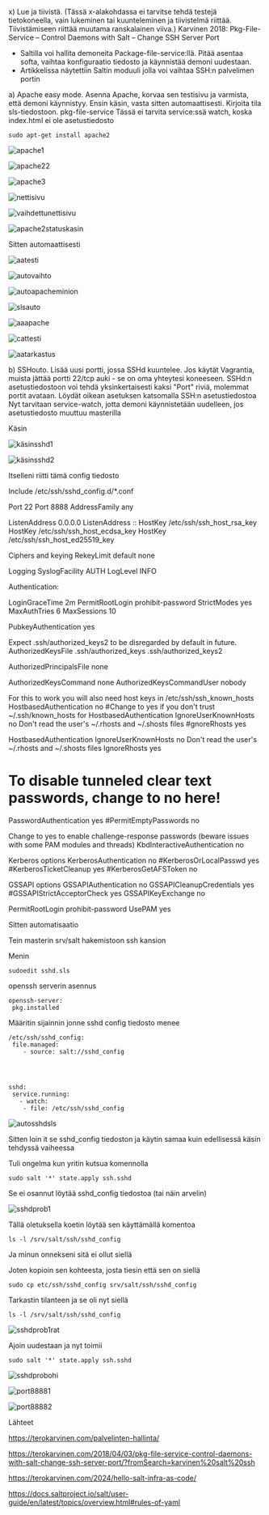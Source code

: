 x) Lue ja tiivistä. (Tässä x-alakohdassa ei tarvitse tehdä testejä tietokoneella, vain lukeminen tai kuunteleminen ja tiivistelmä riittää. Tiivistämiseen riittää muutama ranskalainen viiva.)
Karvinen 2018: Pkg-File-Service – Control Daemons with Salt – Change SSH Server Port
- Saltilla voi hallita demoneita Package-file-service:llä. Pitää asentaa softa, vaihtaa konfiguraatio tiedosto ja käynnistää demoni uudestaan.
- Artikkelissa näytettiin Saltin moduuli jolla voi vaihtaa SSH:n palvelimen portin

  

a) Apache easy mode. Asenna Apache, korvaa sen testisivu ja varmista, että demoni käynnistyy.
Ensin käsin, vasta sitten automaattisesti.
Kirjoita tila sls-tiedostoon.
pkg-file-service
Tässä ei tarvita service:ssä watch, koska index.html ei ole asetustiedosto

    sudo apt-get install apache2


![apache1](https://github.com/user-attachments/assets/396d0c18-d982-44fc-be2e-d8bb1ab38a9f)

![apache22](https://github.com/user-attachments/assets/e8224c95-c858-4594-a261-5f7bd782134d)


![apache3](https://github.com/user-attachments/assets/e25ce90e-0b24-44bf-b968-d9e47826dcfc)

![nettisivu](https://github.com/user-attachments/assets/8a77fb3d-a03b-4239-b483-44d96b0bdc94)


![vaihdettunettisivu](https://github.com/user-attachments/assets/415f1282-0809-4e49-b29f-4ca12446fb9a)

![apache2statuskasin](https://github.com/user-attachments/assets/35680f55-f044-4cf9-8a66-1b9e19bca2c5)


Sitten automaattisesti



![aatesti](https://github.com/user-attachments/assets/83b87b94-9676-4cb6-bfff-bb81021bcc45)


![autovaihto](https://github.com/user-attachments/assets/baa8e281-b194-4ffd-8670-710c4ef76ab5)



![autoapacheminion](https://github.com/user-attachments/assets/507c0d2f-ecd1-4fc1-b7fd-eed3f14117e1)



![slsauto](https://github.com/user-attachments/assets/046c9afa-a550-4eb4-90dc-e25185f30073)


![aaapache](https://github.com/user-attachments/assets/6172bd5c-7220-4c9d-8b63-77c53282ba1c)


![cattesti](https://github.com/user-attachments/assets/bcc5e459-6e49-4ef9-9712-8ef2f1eb5066)


![aatarkastus](https://github.com/user-attachments/assets/431ce8d9-db53-497c-9186-5033a55bfc2d)

b) SSHouto. Lisää uusi portti, jossa SSHd kuuntelee.
Jos käytät Vagrantia, muista jättää portti 22/tcp auki - se on oma yhteytesi koneeseen. SSHd:n asetustiedostoon voi tehdä yksinkertaisesti kaksi "Port" riviä, molemmat portit avataan.
Löydät oikean asetuksen katsomalla SSH:n asetustiedostoa
Nyt tarvitaan service-watch, jotta demoni käynnistetään uudelleen, jos asetustiedosto muuttuu masterilla

Käsin 


![käsinsshd1](https://github.com/user-attachments/assets/7f6607d2-b55f-4f29-ab23-dfbcb74de5e2)


![käsinsshd2](https://github.com/user-attachments/assets/81606511-fea1-490e-97b8-40b314a85362)


Itselleni riitti tämä config tiedosto

Include /etc/ssh/sshd_config.d/*.conf

Port 22
Port 8888
AddressFamily any

ListenAddress 0.0.0.0
ListenAddress ::
HostKey /etc/ssh/ssh_host_rsa_key
HostKey /etc/ssh/ssh_host_ecdsa_key
HostKey /etc/ssh/ssh_host_ed25519_key

Ciphers and keying
RekeyLimit default none

 Logging
SyslogFacility AUTH
LogLevel INFO

 Authentication:

LoginGraceTime 2m
PermitRootLogin prohibit-password
StrictModes yes
MaxAuthTries 6
MaxSessions 10

PubkeyAuthentication yes

 Expect .ssh/authorized_keys2 to be disregarded by default in future.
AuthorizedKeysFile     .ssh/authorized_keys .ssh/authorized_keys2

AuthorizedPrincipalsFile none

AuthorizedKeysCommand none
AuthorizedKeysCommandUser nobody

 For this to work you will also need host keys in /etc/ssh/ssh_known_hosts
HostbasedAuthentication no
#Change to yes if you don't trust ~/.ssh/known_hosts for
 HostbasedAuthentication
IgnoreUserKnownHosts no
 Don't read the user's ~/.rhosts and ~/.shosts files
#gnoreRhosts yes
                                                                 
 HostbasedAuthentication
IgnoreUserKnownHosts no
 Don't read the user's ~/.rhosts and ~/.shosts files
IgnoreRhosts yes

# To disable tunneled clear text passwords, change to no here!
PasswordAuthentication yes
#PermitEmptyPasswords no

Change to yes to enable challenge-response passwords (beware issues with some PAM modules and threads)
KbdInteractiveAuthentication no

 Kerberos options
KerberosAuthentication no
#KerberosOrLocalPasswd yes
#KerberosTicketCleanup yes
#KerberosGetAFSToken no

 GSSAPI options
GSSAPIAuthentication no
GSSAPICleanupCredentials yes
#GSSAPIStrictAcceptorCheck yes
GSSAPIKeyExchange no


PermitRootLogin prohibit-password
UsePAM yes


Sitten automatisaatio


Tein  masterin srv/salt hakemistoon ssh kansion 

Menin 

    sudoedit sshd.sls

  
openssh serverin asennus

  
  
    openssh-server:
     pkg.installed


 Määritin sijainnin jonne sshd config tiedosto menee
 
    /etc/ssh/sshd_config:
     file.managed:
        - source: salt://sshd_config

 

     
    sshd:
     service.running:
       - watch:
        - file: /etc/ssh/sshd_config

        

![autosshdsls](https://github.com/user-attachments/assets/3888153a-cb82-44c6-9301-9863bec15aa6)



Sitten loin it se sshd_config tiedoston ja käytin samaa kuin edellisessä käsin tehdyssä vaiheessa



Tuli ongelma kun yritin kutsua komennolla 

    sudo salt '*' state.apply ssh.sshd


Se ei osannut löytää sshd_config tiedostoa (tai näin arvelin)

![sshdprob1](https://github.com/user-attachments/assets/160aecc0-a28d-42da-8ce6-0f8684c19614)



Tällä oletuksella koetin löytää sen käyttämällä komentoa 

    ls -l /srv/salt/ssh/sshd_config


Ja minun onnekseni sitä ei ollut siellä


Joten kopioin sen kohteesta, josta tiesin että sen on siellä


    sudo cp etc/ssh/sshd_config srv/salt/ssh/sshd_config

    
Tarkastin tilanteen ja se oli nyt siellä
    
    ls -l /srv/salt/ssh/sshd_config



![sshdprob1rat](https://github.com/user-attachments/assets/2734cbef-b1a9-4b46-af05-e31a5992a1e8)


Ajoin uudestaan ja nyt toimii

    sudo salt '*' state.apply ssh.sshd





![sshdprobohi](https://github.com/user-attachments/assets/5ba6a83c-d590-41d2-912e-0c30bca3b285)






![port88881](https://github.com/user-attachments/assets/38635884-5547-4508-9b5d-8c96d13c77ca)


![port88882](https://github.com/user-attachments/assets/e304bcc6-b13e-459a-a0b0-a2128f91169c)





Lähteet


https://terokarvinen.com/palvelinten-hallinta/ 


https://terokarvinen.com/2018/04/03/pkg-file-service-control-daemons-with-salt-change-ssh-server-port/?fromSearch=karvinen%20salt%20ssh


https://terokarvinen.com/2024/hello-salt-infra-as-code/ 

https://docs.saltproject.io/salt/user-guide/en/latest/topics/overview.html#rules-of-yaml 





